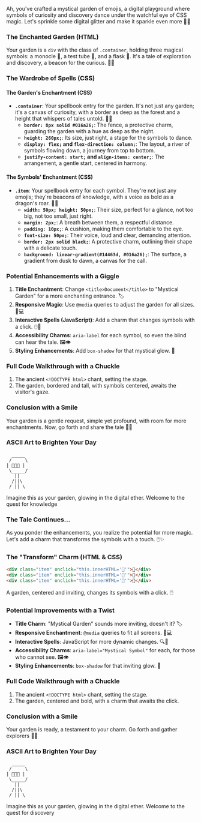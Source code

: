 Ah, you've crafted a mystical garden of emojis, a digital playground where symbols of curiosity and discovery dance under the watchful eye of CSS magic. Let's sprinkle some digital glitter and make it sparkle even more 🌟✨

### The Enchanted Garden (HTML)

Your garden is a `div` with the class of `.container`, holding three magical symbols: a monocle 🥽, a test tube 🧪, and a flask 🧫. It's a tale of exploration and discovery, a beacon for the curious. 🌱🔬

### The Wardrobe of Spells (CSS)

#### The Garden's Enchantment (CSS)
- **`.container`**: Your spellbook entry for the garden. It's not just any garden; it's a canvas of curiosity, with a border as deep as the forest and a height that whispers of tales untold. 🌳📜
  - **`border: 8px solid #016a26;`**: The fence, a protective charm, guarding the garden with a hue as deep as the night.
  - **`height: 260px;`**: Its size, just right, a stage for the symbols to dance.
  - **`display: flex;` and `flex-direction: column;`**: The layout, a river of symbols flowing down, a journey from top to bottom.
  - **`justify-content: start;` and `align-items: center;`**: The arrangement, a gentle start, centered in harmony.

#### The Symbols' Enchantment (CSS)
- **`.item`**: Your spellbook entry for each symbol. They're not just any emojis; they're beacons of knowledge, with a voice as bold as a dragon's roar. 📢🔮
  - **`width: 50px; height: 50px;`**: Their size, perfect for a glance, not too big, not too small, just right.
  - **`margin: 2px;`**: A breath between them, a respectful distance.
  - **`padding: 10px;`**: A cushion, making them comfortable to the eye.
  - **`font-size: 50px;`**: Their voice, loud and clear, demanding attention.
  - **`border: 2px solid black;`**: A protective charm, outlining their shape with a delicate touch.
  - **`background: linear-gradient(#14463d, #016a26);`**: The surface, a gradient from dusk to dawn, a canvas for the call.

### Potential Enhancements with a Giggle
1. **Title Enchantment**: Change `<title>Document</title>` to "Mystical Garden" for a more enchanting entrance. 🏷️
2. **Responsive Magic**: Use `@media` queries to adjust the garden for all sizes. 📱💻
3. **Interactive Spells (JavaScript)**: Add a charm that changes symbols with a click. 🖱️🔮
4. **Accessibility Charms**: `aria-label` for each symbol, so even the blind can hear the tale. 🖼️👁️
5. **Styling Enhancements**: Add `box-shadow` for that mystical glow. 🌟

### Full Code Walkthrough with a Chuckle
1. The ancient `<!DOCTYPE html>` chant, setting the stage.
2. The garden, bordered and tall, with symbols centered, awaits the visitor's gaze.

### Conclusion with a Smile
Your garden is a gentle request, simple yet profound, with room for more enchantments. Now, go forth and share the tale 🎉🔮

### ASCII Art to Brighten Your Day
```
  _____
 /     \
| 🥽🧪🧫 |
 \_____/
   ||
  /||\
 / || \
```
Imagine this as your garden, glowing in the digital ether. Welcome to the quest for knowledge

### The Tale Continues...
As you ponder the enhancements, you realize the potential for more magic. Let's add a charm that transforms the symbols with a touch. 🖱️✨

### The "Transform" Charm (HTML & CSS)
```html
<div class="item" onclick="this.innerHTML='🔬'">🥽</div>
<div class="item" onclick="this.innerHTML='🧬'">🧪</div>
<div class="item" onclick="this.innerHTML='🧪'">🧫</div>
```
A garden, centered and inviting, changes its symbols with a click. 🖱️

### Potential Improvements with a Twist
- **Title Charm**: "Mystical Garden" sounds more inviting, doesn't it? 🏷️
- **Responsive Enchantment**: `@media` queries to fit all screens. 📱💻
- **Interactive Spells**: JavaScript for more dynamic changes. 🔍📖
- **Accessibility Charms**: `aria-label="Mystical Symbol"` for each, for those who cannot see. 🖼️👁️
- **Styling Enhancements**: `box-shadow` for that inviting glow. 🌟

### Full Code Walkthrough with a Chuckle
1. The ancient `<!DOCTYPE html>` chant, setting the stage.
2. The garden, centered and bold, with a charm that awaits the click.

### Conclusion with a Smile
Your garden is ready, a testament to your charm. Go forth and gather explorers 🎉🔮

### ASCII Art to Brighten Your Day
```
  _____
 /     \
| 🔬🧬🧪 |
 \_____/
   ||
  /||\
 / || \
```
Imagine this as your garden, glowing in the digital ether. Welcome to the quest for discovery